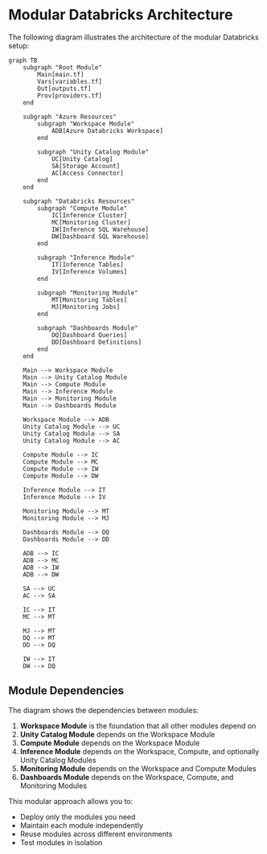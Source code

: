 # Modular Databricks Architecture

The following diagram illustrates the architecture of the modular Databricks setup:

```mermaid
graph TB
    subgraph "Root Module"
        Main[main.tf]
        Vars[variables.tf]
        Out[outputs.tf]
        Prov[providers.tf]
    end
    
    subgraph "Azure Resources"
        subgraph "Workspace Module"
            ADB[Azure Databricks Workspace]
        end
        
        subgraph "Unity Catalog Module"
            UC[Unity Catalog]
            SA[Storage Account]
            AC[Access Connector]
        end
    end
    
    subgraph "Databricks Resources"
        subgraph "Compute Module"
            IC[Inference Cluster]
            MC[Monitoring Cluster]
            IW[Inference SQL Warehouse]
            DW[Dashboard SQL Warehouse]
        end
        
        subgraph "Inference Module"
            IT[Inference Tables]
            IV[Inference Volumes]
        end
        
        subgraph "Monitoring Module"
            MT[Monitoring Tables]
            MJ[Monitoring Jobs]
        end
        
        subgraph "Dashboards Module"
            DQ[Dashboard Queries]
            DD[Dashboard Definitions]
        end
    end
    
    Main --> Workspace Module
    Main --> Unity Catalog Module
    Main --> Compute Module
    Main --> Inference Module
    Main --> Monitoring Module
    Main --> Dashboards Module
    
    Workspace Module --> ADB
    Unity Catalog Module --> UC
    Unity Catalog Module --> SA
    Unity Catalog Module --> AC
    
    Compute Module --> IC
    Compute Module --> MC
    Compute Module --> IW
    Compute Module --> DW
    
    Inference Module --> IT
    Inference Module --> IV
    
    Monitoring Module --> MT
    Monitoring Module --> MJ
    
    Dashboards Module --> DQ
    Dashboards Module --> DD
    
    ADB --> IC
    ADB --> MC
    ADB --> IW
    ADB --> DW
    
    SA --> UC
    AC --> SA
    
    IC --> IT
    MC --> MT
    
    MJ --> MT
    DQ --> MT
    DD --> DQ
    
    IW --> IT
    DW --> DQ
```

## Module Dependencies

The diagram shows the dependencies between modules:

1. **Workspace Module** is the foundation that all other modules depend on
2. **Unity Catalog Module** depends on the Workspace Module
3. **Compute Module** depends on the Workspace Module
4. **Inference Module** depends on the Workspace, Compute, and optionally Unity Catalog Modules
5. **Monitoring Module** depends on the Workspace and Compute Modules
6. **Dashboards Module** depends on the Workspace, Compute, and Monitoring Modules

This modular approach allows you to:
- Deploy only the modules you need
- Maintain each module independently
- Reuse modules across different environments
- Test modules in isolation